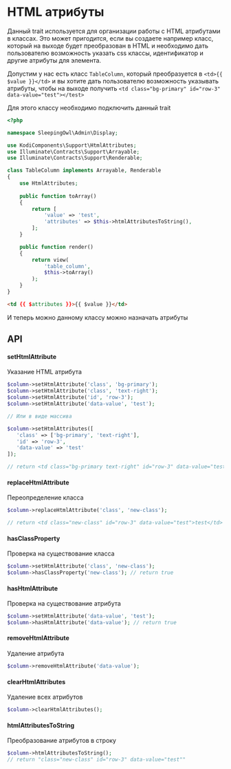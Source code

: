# HTML атрибуты

Данный trait используется для организации работы с HTML атрибутами в классах. Это может пригодится, если вы создаете например класс,
который на выходе будет преобразован в HTML и необходимо дать пользователю возможность указать css классы, идентификатор и другие атрибуты 
для элемента.

Допустим у нас есть класс `TableColumn`, который преобразуется в `<td>{{ $value }}</td>` и вы хотите дать пользователю
возможность указывать атрибуты, чтобы на выходе получить `<td class="bg-primary" id="row-3" data-value="test"></test>`

Для этого классу необходимо подключить данный trait

```php
<?php

namespace SleepingOwl\Admin\Display;

use KodiComponents\Support\HtmlAttributes;
use Illuminate\Contracts\Support\Arrayable;
use Illuminate\Contracts\Support\Renderable;

class TableColumn implements Arrayable, Renderable
{
    use HtmlAttributes;
    
    public function toArray()
    {
        return [
            'value' => 'test',
            'attributes' => $this->htmlAttributesToString(),
        ];
    }

    public function render()
    {
        return view(
            'table_column',
            $this->toArray()
        );
    }
}
```

```html
<td {{ $attributes }}>{{ $value }}</td>
```

И теперь можно данному классу можно назначать атрибуты

## API

<a id="set"></a>
#### setHtmlAttribute
Указание HTML атрибута

```php
$column->setHtmlAttribute('class', 'bg-primary');
$column->setHtmlAttribute('class', 'text-right');
$column->setHtmlAttribute('id', 'row-3');
$column->setHtmlAttribute('data-value', 'test');

// Или в виде массива

$column->setHtmlAttributes([
   'class' => ['bg-primary', 'text-right'],
   'id' => 'row-3',
   'data-value' => 'test'
]);

// return <td class="bg-primary text-right" id="row-3" data-value="test">test</td>
```

<a id="replace"></a>
#### replaceHtmlAttribute
Переопределение класса

```php
$column->replaceHtmlAttribute('class', 'new-class');

// return <td class="new-class" id="row-3" data-value="test">test</td>
```

<a id="has-class"></a>
#### hasClassProperty
Проверка на существование класса

```php
$column->setHtmlAttribute('class', 'new-class');
$column->hasClassProperty('new-class'); // return true
```

<a id="has-attribute"></a>
#### hasHtmlAttribute
Проверка на существование атрибута

```php
$column->setHtmlAttribute('data-value', 'test');
$column->hasHtmlAttribute('data-value'); // return true
```

<a id="remove"></a>
#### removeHtmlAttribute
Удаление атрибута

```php
$column->removeHtmlAttribute('data-value');
```

<a id="clear-all"></a>
#### clearHtmlAttributes
Удаление всех атрибутов

```php
$column->clearHtmlAttributes();
```

<a id="to-string"></a>
#### htmlAttributesToString
Преобразование атрибутов в строку

```php
$column->htmlAttributesToString();
// return "class="new-class" id="row-3" data-value="test""
```
